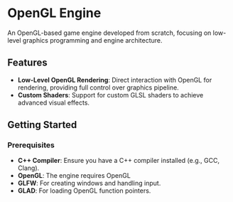 # OpenGL Engine

An OpenGL-based game engine developed from scratch, focusing on low-level graphics programming and engine architecture.

## Features

- **Low-Level OpenGL Rendering**: Direct interaction with OpenGL for rendering, providing full control over graphics pipeline.
- **Custom Shaders**: Support for custom GLSL shaders to achieve advanced visual effects.

## Getting Started

### Prerequisites

- **C++ Compiler**: Ensure you have a C++ compiler installed (e.g., GCC, Clang).
- **OpenGL**: The engine requires OpenGL
- **GLFW**: For creating windows and handling input.
- **GLAD**: For loading OpenGL function pointers.
